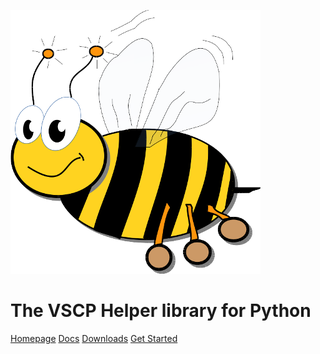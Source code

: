 

![VSCP logo](./images/logo_400.png)

# The VSCP Helper library for Python

[Homepage](https://www.vscp.org) [Docs](https://docs.vscp.org/) [Downloads](https://www.vscp.org/#download) [Get Started](./README)
